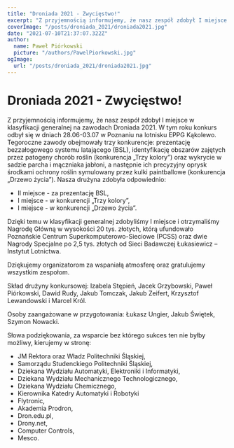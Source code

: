 ```yaml
---
title: "Droniada 2021 - Zwycięstwo!"
excerpt: "Z przyjemnością informujemy, że nasz zespół zdobył I miejsce w klasyfikacji generalnej na zawodach Droniada 2021."
coverImage: "/posts/droniada_2021/droniada2021.jpg"
date: "2021-07-10T21:37:07.322Z"
author:
  name: Paweł Piórkowski
  picture: "/authors/PawelPiorkowski.jpg"
ogImage:
  url: "/posts/droniada_2021/droniada2021.jpg"
---
```


# Droniada 2021 - Zwycięstwo!

Z przyjemnością informujemy, że nasz zespół zdobył I miejsce w klasyfikacji generalnej na zawodach Droniada 2021. W tym roku konkurs odbył się w dniach 28.06-03.07 w Poznaniu na lotnisku EPPG Kąkolewo. Tegoroczne zawody obejmowały trzy konkurencje: prezentację bezzałogowego systemu latającego (BSL), identyfikację obszarów zajętych przez patogeny chorób roślin (konkurencja „Trzy kolory”) oraz wykrycie w sadzie parcha i mączniaka jabłoni, a następnie ich precyzyjny oprysk środkami ochrony roślin symulowany przez kulki paintballowe (konkurencja „Drzewo życia”). Nasza drużyna zdobyła odpowiednio:

- II miejsce - za prezentację BSL,
- I miejsce - w konkurencji „Trzy kolory”,
- I miejsce - w konkurencji „Drzewo życia”.

Dzięki temu w klasyfikacji generalnej zdobyliśmy I miejsce i otrzymaliśmy Nagrodę Główną w wysokości 20 tys. złotych, którą ufundowało Poznańskie Centrum Superkomputerowo-Sieciowe (PCSS) oraz dwie Nagrody Specjalne po 2,5 tys. złotych od Sieci Badawczej Łukasiewicz – Instytut Lotnictwa.

Dziękujemy organizatorom za wspaniałą atmosferę oraz gratulujemy wszystkim zespołom.

Skład drużyny konkursowej: Izabela Stępień, Jacek Grzybowski, Paweł Piórkowski, Dawid Rudy, Jakub Tomczak, Jakub Zeifert, Krzysztof Lewandowski i Marcel Król.

Osoby zaangażowane w przygotowania: Łukasz Ungier, Jakub Świętek, Szymon Nowacki.

Słowa podziękowania, za wsparcie bez którego sukces ten nie byłby możliwy, kierujemy w stronę:

- JM Rektora oraz Władz Politechniki Śląskiej,
- Samorządu Studenckiego Politechniki Śląskiej,
- Dziekana Wydziału Automatyki, Elektroniki i Informatyki,
- Dziekana Wydziału Mechanicznego Technologicznego,
- Dziekana Wydziału Chemicznego,
- Kierownika Katedry Automatyki i Robotyki
- Flytronic,
- Akademia Prodron,
- Dron.edu.pl,
- Drony.net,
- Computer Controls,
- Mesco.
